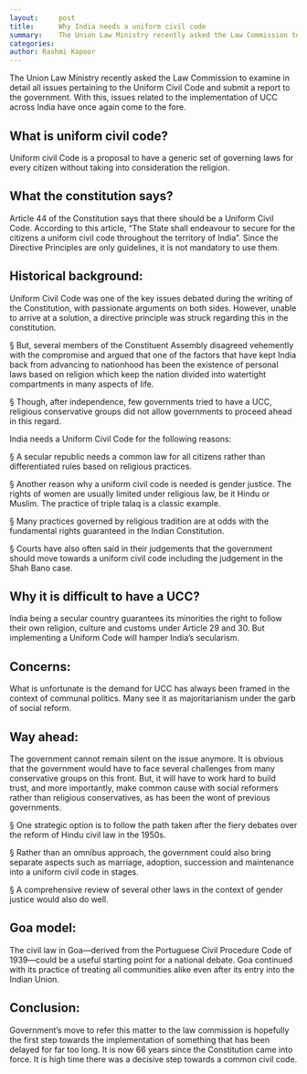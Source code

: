```yaml
---
layout:     post
title:      Why India needs a uniform civil code
summary:    The Union Law Ministry recently asked the Law Commission to examine in detail all issues pertaining to the Uniform Civil Code and submit a report to the government. With this, issues related to the implementation of UCC across India have once again come to the fore.
categories: 
author: Rashmi Kapoor
---
```


The Union Law Ministry recently asked the Law Commission to examine in detail all issues pertaining to the Uniform Civil Code and submit a report to the government. With this, issues related to the implementation of UCC across India have once again come to the fore.

## What is uniform civil code?

Uniform civil Code is a proposal to have a generic set of governing laws for every citizen without taking into consideration the religion.

## What the constitution says?

Article 44 of the Constitution says that there should be a Uniform Civil Code. According to this article, “The State shall endeavour to secure for the citizens a uniform civil code throughout the territory of India”. Since the Directive Principles are only guidelines, it is not mandatory to use them.

## Historical background:

Uniform Civil Code was one of the key issues debated during the writing of the Constitution, with passionate arguments on both sides. However, unable to arrive at a solution, a directive principle was struck regarding this in the constitution.

§  But, several members of the Constituent Assembly disagreed vehemently with the compromise and argued that one of the factors that have kept India back from advancing to nationhood has been the existence of personal laws based on religion which keep the nation divided into watertight compartments in many aspects of life.

§  Though, after independence, few governments tried to have a UCC, religious conservative groups did not allow governments to proceed ahead in this regard.

India needs a Uniform Civil Code for the following reasons:

§  A secular republic needs a common law for all citizens rather than differentiated rules based on religious practices.

§  Another reason why a uniform civil code is needed is gender justice. The rights of women are usually limited under religious law, be it Hindu or Muslim. The practice of triple talaq is a classic example.

§  Many practices governed by religious tradition are at odds with the fundamental rights guaranteed in the Indian Constitution.

§  Courts have also often said in their judgements that the government should move towards a uniform civil code including the judgement in the Shah Bano case.

## Why it is difficult to have a UCC?

India being a secular country guarantees its minorities the right to follow their own religion, culture and customs under Article 29 and 30. But implementing a Uniform Code will hamper India’s secularism.

## Concerns:

What is unfortunate is the demand for UCC has always been framed in the context of communal politics. Many see it as majoritarianism under the garb of social reform.

## Way ahead:

The government cannot remain silent on the issue anymore. It is obvious that the government would have to face several challenges from many conservative groups on this front. But, it will have to work hard to build trust, and more importantly, make common cause with social reformers rather than religious conservatives, as has been the wont of previous governments.

§  One strategic option is to follow the path taken after the fiery debates over the reform of Hindu civil law in the 1950s.

§  Rather than an omnibus approach, the government could also bring separate aspects such as marriage, adoption, succession and maintenance into a uniform civil code in stages.

§  A comprehensive review of several other laws in the context of gender justice would also do well.

## Goa model:

The civil law in Goa—derived from the Portuguese Civil Procedure Code of 1939—could be a useful starting point for a national debate. Goa continued with its practice of treating all communities alike even after its entry into the Indian Union.

## Conclusion:

Government’s move to refer this matter to the law commission is hopefully the first step towards the implementation of something that has been delayed for far too long. It is now 66 years since the Constitution came into force. It is high time there was a decisive step towards a common civil code.